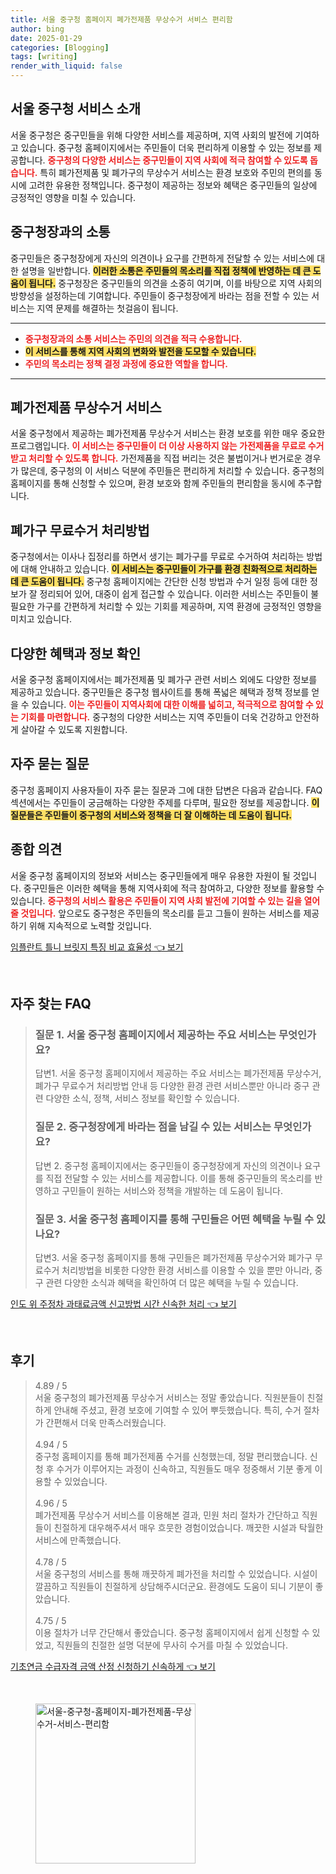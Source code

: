 ```yaml
---
title: 서울 중구청 홈페이지 폐가전제품 무상수거 서비스 편리함
author: bing
date: 2025-01-29
categories: [Blogging]
tags: [writing]
render_with_liquid: false
---
```



<h2 id='서울 중구청 서비스 소개'>서울 중구청 서비스 소개</h2>

<p>서울 중구청은 중구민들을 위해 다양한 서비스를 제공하며, 지역 사회의 발전에 기여하고 있습니다. 중구청 홈페이지에서는 주민들이 더욱 편리하게 이용할 수 있는 정보를 제공합니다. <b><span style="color: #ee2323;">중구청의 다양한 서비스는 중구민들이 지역 사회에 적극 참여할 수 있도록 돕습니다.</span></b> 특히 폐가전제품 및 폐가구의 무상수거 서비스는 환경 보호와 주민의 편의를 동시에 고려한 유용한 정책입니다. 중구청이 제공하는 정보와 혜택은 중구민들의 일상에 긍정적인 영향을 미칠 수 있습니다.</p>

<h2 id='중구청장과의 소통'>중구청장과의 소통</h2>

<p>중구민들은 중구청장에게 자신의 의견이나 요구를 간편하게 전달할 수 있는 서비스에 대한 설명을 일반합니다. <b><span style="background-color: #ffe066;">이러한 소통은 주민들의 목소리를 직접 정책에 반영하는 데 큰 도움이 됩니다.</span></b> 중구청장은 중구민들의 의견을 소중히 여기며, 이를 바탕으로 지역 사회의 방향성을 설정하는데 기여합니다. 주민들이 중구청장에게 바라는 점을 전할 수 있는 서비스는 지역 문제를 해결하는 첫걸음이 됩니다.</p>

<hr />

<ul>
    <li><b><span style="color: #ee2323;">중구청장과의 소통 서비스는 주민의 의견을 적극 수용합니다.</span></b></li>
    <li><b><span style="background-color: #ffe066;">이 서비스를 통해 지역 사회의 변화와 발전을 도모할 수 있습니다.</span></b></li>
    <li><b><span style="color: #ee2323;">주민의 목소리는 정책 결정 과정에 중요한 역할을 합니다.</span></b></li>
</ul>

<hr />

<h2 id='폐가전제품 무상수거 서비스'>폐가전제품 무상수거 서비스</h2>

<p>서울 중구청에서 제공하는 폐가전제품 무상수거 서비스는 환경 보호를 위한 매우 중요한 프로그램입니다. <b><span style="color: #ee2323;">이 서비스는 중구민들이 더 이상 사용하지 않는 가전제품을 무료로 수거받고 처리할 수 있도록 합니다.</span></b> 가전제품을 직접 버리는 것은 불법이거나 번거로운 경우가 많은데, 중구청의 이 서비스 덕분에 주민들은 편리하게 처리할 수 있습니다. 중구청의 홈페이지를 통해 신청할 수 있으며, 환경 보호와 함께 주민들의 편리함을 동시에 추구합니다.</p>

<h2 id='폐가구 무료수거 처리방법'>폐가구 무료수거 처리방법</h2>

<p>중구청에서는 이사나 집정리를 하면서 생기는 폐가구를 무료로 수거하여 처리하는 방법에 대해 안내하고 있습니다. <b><span style="background-color: #ffe066;">이 서비스는 중구민들이 가구를 환경 친화적으로 처리하는 데 큰 도움이 됩니다.</span></b> 중구청 홈페이지에는 간단한 신청 방법과 수거 일정 등에 대한 정보가 잘 정리되어 있어, 대중이 쉽게 접근할 수 있습니다. 이러한 서비스는 주민들이 불필요한 가구를 간편하게 처리할 수 있는 기회를 제공하며, 지역 환경에 긍정적인 영향을 미치고 있습니다.</p>

<h2 id='다양한 혜택과 정보 확인'>다양한 혜택과 정보 확인</h2>

<p>서울 중구청 홈페이지에서는 폐가전제품 및 폐가구 관련 서비스 외에도 다양한 정보를 제공하고 있습니다. 중구민들은 중구청 웹사이트를 통해 폭넓은 혜택과 정책 정보를 얻을 수 있습니다. <b><span style="color: #ee2323;">이는 주민들이 지역사회에 대한 이해를 넓히고, 적극적으로 참여할 수 있는 기회를 마련합니다.</span></b> 중구청의 다양한 서비스는 지역 주민들이 더욱 건강하고 안전하게 살아갈 수 있도록 지원합니다.</p>

<h2 id='자주 묻는 질문'>자주 묻는 질문</h2>

<p>중구청 홈페이지 사용자들이 자주 묻는 질문과 그에 대한 답변은 다음과 같습니다. FAQ 섹션에서는 주민들이 궁금해하는 다양한 주제를 다루며, 필요한 정보를 제공합니다. <b><span style="background-color: #ffe066;">이 질문들은 주민들이 중구청의 서비스와 정책을 더 잘 이해하는 데 도움이 됩니다.</span></b></p>

<h2 id='종합 의견'>종합 의견</h2>

<p>서울 중구청 홈페이지의 정보와 서비스는 중구민들에게 매우 유용한 자원이 될 것입니다. 중구민들은 이러한 혜택을 통해 지역사회에 적극 참여하고, 다양한 정보를 활용할 수 있습니다. <b><span style="color: #ee2323;">중구청의 서비스 활용은 주민들이 지역 사회 발전에 기여할 수 있는 길을 열어 줄 것입니다.</span></b> 앞으로도 중구청은 주민들의 목소리를 듣고 그들이 원하는 서비스를 제공하기 위해 지속적으로 노력할 것입니다.</p>


<p><a class="click-button" title="임플란트 틀니 브릿지 특징 비교 효율성" href="https://afficreate.github.io/posts/%EC%9E%84%ED%94%8C%EB%9E%80%ED%8A%B8-%ED%8B%80%EB%8B%88-%EB%B8%8C%EB%A6%BF%EC%A7%80-%ED%8A%B9%EC%A7%95-%EB%B9%84%EA%B5%90-%ED%9A%A8%EC%9C%A8%EC%84%B1/" rel="dofollow">임플란트 틀니 브릿지 특징 비교 효율성 👈 보기</a></p><br>
<h2 id='자주_찾는_FAQ'>자주 찾는 FAQ</h2>
<div itemscope="" itemtype="https://schema.org/FAQPage"> 
<blockquote> 
<div itemscope="" itemprop="mainEntity" itemtype="https://schema.org/Question"> 
<h3 itemprop="name">질문 1. 서울 중구청 홈페이지에서 제공하는 주요 서비스는 무엇인가요?</h3> 
<div itemscope="" itemprop="acceptedAnswer" itemtype="https://schema.org/Answer"> 
<span itemprop="text"> 
<p>답변1. 서울 중구청 홈페이지에서 제공하는 주요 서비스는 폐가전제품 무상수거, 폐가구 무료수거 처리방법 안내 등 다양한 환경 관련 서비스뿐만 아니라 중구 관련 다양한 소식, 정책, 서비스 정보를 확인할 수 있습니다.</p> 
</span> 
</div> 
</div> 

<div itemscope="" itemprop="mainEntity" itemtype="https://schema.org/Question"> 
<h3 itemprop="name">질문 2. 중구청장에게 바라는 점을 남길 수 있는 서비스는 무엇인가요?</h3> 
<div itemscope="" itemprop="acceptedAnswer" itemtype="https://schema.org/Answer"> 
<span itemprop="text"> 
<p>답변 2. 중구청 홈페이지에서는 중구민들이 중구청장에게 자신의 의견이나 요구를 직접 전달할 수 있는 서비스를 제공합니다. 이를 통해 중구민들의 목소리를 반영하고 구민들이 원하는 서비스와 정책을 개발하는 데 도움이 됩니다.</p> 
</span> 
</div> 
</div> 

<div itemscope="" itemprop="mainEntity" itemtype="https://schema.org/Question"> 
<h3 itemprop="name">질문 3. 서울 중구청 홈페이지를 통해 구민들은 어떤 혜택을 누릴 수 있나요?</h3> 
<div itemscope="" itemprop="acceptedAnswer" itemtype="https://schema.org/Answer"> 
<span itemprop="text"> 
<p>답변3. 서울 중구청 홈페이지를 통해 구민들은 폐가전제품 무상수거와 폐가구 무료수거 처리방법을 비롯한 다양한 환경 서비스를 이용할 수 있을 뿐만 아니라, 중구 관련 다양한 소식과 혜택을 확인하여 더 많은 혜택을 누릴 수 있습니다.</p> 
</span> 
</div> 
</div> 

</blockquote> 
</div>
<p><a class="click-button" title="인도 위 주정차 과태료금액 신고방법 시간 신속한 처리" href="https://afficreate.github.io/posts/%EC%9D%B8%EB%8F%84-%EC%9C%84-%EC%A3%BC%EC%A0%95%EC%B0%A8-%EA%B3%BC%ED%83%9C%EB%A3%8C%EA%B8%88%EC%95%A1-%EC%8B%A0%EA%B3%A0%EB%B0%A9%EB%B2%95-%EC%8B%9C%EA%B0%84-%EC%8B%A0%EC%86%8D%ED%95%9C-%EC%B2%98%EB%A6%AC/" rel="dofollow">인도 위 주정차 과태료금액 신고방법 시간 신속한 처리 👈 보기</a></p><br>
<h2 id='후기'>후기</h2>
<div itemscope itemtype="https://schema.org/Product">
  <blockquote>
  <div itemprop="review" itemscope itemtype="https://schema.org/Review">
      <div itemprop="reviewRating" itemscope itemtype="https://schema.org/Rating"> <span itemprop="ratingValue">4.89</span> / <span itemprop="bestRating">5</span> </div>
      <span itemprop="reviewBody">서울 중구청의 폐가전제품 무상수거 서비스는 정말 좋았습니다. 직원분들이 친절하게 안내해 주셨고, 환경 보호에 기여할 수 있어 뿌듯했습니다. 특히, 수거 절차가 간편해서 더욱 만족스러웠습니다.</span>
  </div>
  <br>
  <div itemprop="review" itemscope itemtype="https://schema.org/Review">
      <div itemprop="reviewRating" itemscope itemtype="https://schema.org/Rating"> <span itemprop="ratingValue">4.94</span> / <span itemprop="bestRating">5</span> </div>
      <span itemprop="reviewBody">중구청 홈페이지를 통해 폐가전제품 수거를 신청했는데, 정말 편리했습니다. 신청 후 수거가 이루어지는 과정이 신속하고, 직원들도 매우 정중해서 기분 좋게 이용할 수 있었습니다.</span>
  </div>
  <br>
  <div itemprop="review" itemscope itemtype="https://schema.org/Review">
      <div itemprop="reviewRating" itemscope itemtype="https://schema.org/Rating"> <span itemprop="ratingValue">4.96</span> / <span itemprop="bestRating">5</span> </div>
      <span itemprop="reviewBody">폐가전제품 무상수거 서비스를 이용해본 결과, 민원 처리 절차가 간단하고 직원들이 친절하게 대우해주셔서 매우 흐뭇한 경험이었습니다. 깨끗한 시설과 탁월한 서비스에 만족했습니다.</span>
  </div>
  <br>
  <div itemprop="review" itemscope itemtype="https://schema.org/Review">
      <div itemprop="reviewRating" itemscope itemtype="https://schema.org/Rating"> <span itemprop="ratingValue">4.78</span> / <span itemprop="bestRating">5</span> </div>
      <span itemprop="reviewBody">서울 중구청의 서비스를 통해 깨끗하게 폐가전을 처리할 수 있었습니다. 시설이 깔끔하고 직원들이 친절하게 상담해주시더군요. 환경에도 도움이 되니 기분이 좋았습니다.</span>
  </div>
  <br>
  <div itemprop="review" itemscope itemtype="https://schema.org/Review">
      <div itemprop="reviewRating" itemscope itemtype="https://schema.org/Rating"> <span itemprop="ratingValue">4.75</span> / <span itemprop="bestRating">5</span> </div>
      <span itemprop="reviewBody">이용 절차가 너무 간단해서 좋았습니다. 중구청 홈페이지에서 쉽게 신청할 수 있었고, 직원들의 친절한 설명 덕분에 무사히 수거를 마칠 수 있었습니다.</span>
  </div>
  </blockquote>
</div>
<p><a class="click-button" title="기초연금 수급자격 금액 산정 신청하기 신속하게" href="https://afficreate.github.io/posts/%EA%B8%B0%EC%B4%88%EC%97%B0%EA%B8%88-%EC%88%98%EA%B8%89%EC%9E%90%EA%B2%A9-%EA%B8%88%EC%95%A1-%EC%82%B0%EC%A0%95-%EC%8B%A0%EC%B2%AD%ED%95%98%EA%B8%B0-%EC%8B%A0%EC%86%8D%ED%95%98%EA%B2%8C/" rel="dofollow">기초연금 수급자격 금액 산정 신청하기 신속하게 👈 보기</a></p><br>
<figure class="image"><img src="https://afficreate.github.io/assets/img/thumbnail/서울-중구청-홈페이지-폐가전제품-무상수거-서비스-편리함.webp" alt="서울-중구청-홈페이지-폐가전제품-무상수거-서비스-편리함" width="256" height="256"></figure>